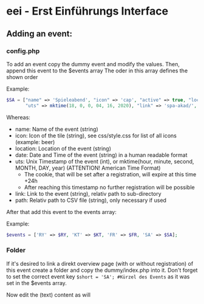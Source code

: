 # eei - Erst Einführungs Interface

## Adding an event:
### config.php
To add an event copy the dummy event and modify the values. Then, append this event to the $events array
The oder in this array defines the shown order

Example:
```php
$SA = ["name" => 'Spieleabend', "icon" => 'cap', "active" => true, "location" => 'Sand 14 - A301', "date" => '16.04.20', 
       "uts" => mktime(18, 0, 0, 04, 16, 2020), "link" => 'spa-akad/', "path" => "{$fp}anfi-sp-akad.csv"];
```
Whereas: 
- name: Name of the event (string)
- icon: Icon of the tile (string), see css/style.css for list of all icons (example: beer)
- location: Location of the event (string)
- date: Date and Time of the event (string) in a human readable format
- uts: Unix Timestamp of the event (int), or mktime(hour, minute, second, MONTH, DAY, year)  (ATTENTION! American Time Format)
   - The cookie, that will be set after a registration, will expire at this time +24h
   - After reaching this timestamp no further registration will be possible  
- link: Link to the event (string), relativ path to sub-directory
- path: Relativ path to CSV file (string), only necessary if used 

After that add this event to the events array:

Example:
```php
$events = ['RY' => $RY, 'KT' => $KT, 'FR' => $FR, 'SA' => $SA];
```

### Folder
If it's desired to link a direkt overview page (with or without registration) of this event create a folder and copy the dummy/index.php into it.
Don't forget to set the correct event key `$short = 'SA'; #Kürzel des Events` as it was set in the $events array.

Now edit the (text) content as will
